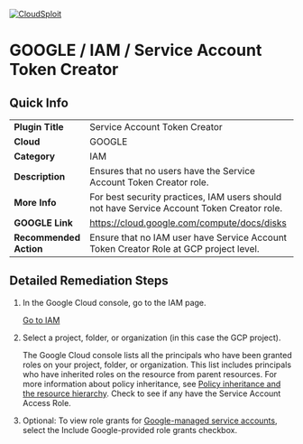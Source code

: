[![CloudSploit](https://cloudsploit.com/img/logo-new-big-text-100.png "CloudSploit")](https://cloudsploit.com)

# GOOGLE / IAM / Service Account Token Creator

## Quick Info

| | |
|-|-|
| **Plugin Title** | Service Account Token Creator |
| **Cloud** | GOOGLE |
| **Category** | IAM |
| **Description** | Ensures that no users have the Service Account Token Creator role. |
| **More Info** | For best security practices, IAM users should not have Service Account Token Creator role. |
| **GOOGLE Link** | https://cloud.google.com/compute/docs/disks |
| **Recommended Action** | Ensure that no IAM user have Service Account Token Creator Role at GCP project level.|

## Detailed Remediation Steps
1.  In the Google Cloud console, go to the IAM page.

    [Go to IAM](https://console.cloud.google.com/projectselector/iam-admin/iam?supportedpurview=project,folder,organizationId)

2.  Select a project, folder, or organization (in this case the GCP project).

    The Google Cloud console lists all the principals who have been granted roles on your project, folder, or organization. This list includes principals who have inherited roles on the resource from parent resources. For more information about policy inheritance, see [Policy inheritance and the resource hierarchy](https://cloud.google.com/iam/docs/policies#inheritance).
Check to see if any have the Service Account Access Role.

3.  Optional: To view role grants for [Google-managed service accounts](https://cloud.google.com/iam/docs/service-account-types#google-managed), select the Include Google-provided role grants checkbox.
